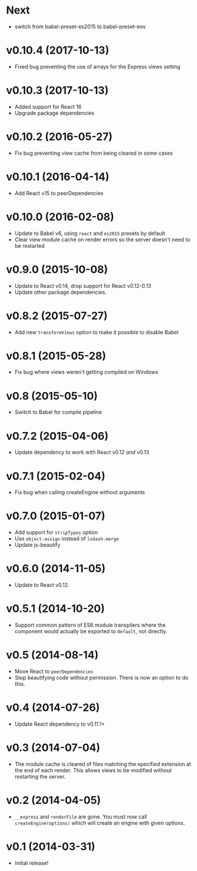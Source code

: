 # Next
* switch from babel-preset-es2015 to babel-preset-env

# v0.10.4 (2017-10-13)

* Fixed bug preventing the use of arrays for the Express views setting


# v0.10.3 (2017-10-13)

* Added support for React 16
* Upgrade package dependencies


# v0.10.2 (2016-05-27)

* Fix bug preventing view cache from being cleared in some cases


# v0.10.1 (2016-04-14)

* Add React v15 to peerDependencies


# v0.10.0 (2016-02-08)

* Update to Babel v6, using `react` and `es2015` presets by default
* Clear view module cache on render errors so the server doesn't need to be restarted


# v0.9.0 (2015-10-08)

* Update to React v0.14, drop support for React v0.12-0.13
* Update other package dependencies.

# v0.8.2 (2015-07-27)

* Add new `transformViews` option to make it possible to disable Babel


# v0.8.1 (2015-05-28)

* Fix bug where views weren't getting compiled on Windows


# v0.8 (2015-05-10)

* Switch to Babel for compile pipeline

# v0.7.2 (2015-04-06)

* Update dependency to work with React v0.12 *and* v0.13


# v0.7.1 (2015-02-04)

* Fix bug when calling createEngine without arguments


# v0.7.0 (2015-01-07)

* Add support for `stripTypes` option
* Use `object-assign` instead of `lodash.merge`
* Update js-beautify


# v0.6.0 (2014-11-05)

* Update to React v0.12.


# v0.5.1 (2014-10-20)

* Support common pattern of ES6 module transpilers where the component would actually be exported to `default`, not directly.


# v0.5 (2014-08-14)

* Move React to `peerDependencies`
* Stop beautifying code without permission. There is now an option to do this.


# v0.4 (2014-07-26)

* Update React dependency to v0.11.1+


# v0.3 (2014-07-04)

* The module cache is cleared of files matching the specified extension at the end of each render. This allows views to be modified without restarting the server.


# v0.2 (2014-04-05)

* `__express` and `renderFile` are gone. You must now call `createEngine(options)` which will create an engine with given options.


# v0.1 (2014-03-31)

* Initial release!
